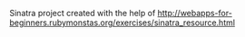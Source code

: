 Sinatra project created with the help of http://webapps-for-beginners.rubymonstas.org/exercises/sinatra_resource.html
